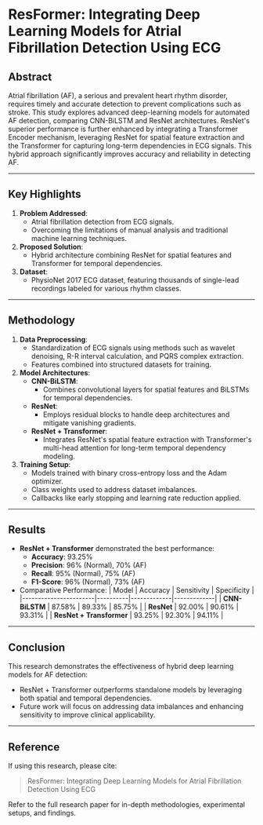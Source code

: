 # **ResFormer: Integrating Deep Learning Models for Atrial Fibrillation Detection Using ECG**

## **Abstract**
Atrial fibrillation (AF), a serious and prevalent heart rhythm disorder, requires timely and accurate detection to prevent complications such as stroke. This study explores advanced deep-learning models for automated AF detection, comparing CNN-BiLSTM and ResNet architectures. ResNet's superior performance is further enhanced by integrating a Transformer Encoder mechanism, leveraging ResNet for spatial feature extraction and the Transformer for capturing long-term dependencies in ECG signals. This hybrid approach significantly improves accuracy and reliability in detecting AF.

---

## **Key Highlights**
1. **Problem Addressed**:
   - Atrial fibrillation detection from ECG signals.
   - Overcoming the limitations of manual analysis and traditional machine learning techniques.
2. **Proposed Solution**:
   - Hybrid architecture combining ResNet for spatial features and Transformer for temporal dependencies.
3. **Dataset**:
   - PhysioNet 2017 ECG dataset, featuring thousands of single-lead recordings labeled for various rhythm classes.

---

## **Methodology**
1. **Data Preprocessing**:
   - Standardization of ECG signals using methods such as wavelet denoising, R-R interval calculation, and PQRS complex extraction.
   - Features combined into structured datasets for training.
2. **Model Architectures**:
   - **CNN-BiLSTM**:
     - Combines convolutional layers for spatial features and BiLSTMs for temporal dependencies.
   - **ResNet**:
     - Employs residual blocks to handle deep architectures and mitigate vanishing gradients.
   - **ResNet + Transformer**:
     - Integrates ResNet's spatial feature extraction with Transformer's multi-head attention for long-term temporal dependency modeling.
3. **Training Setup**:
   - Models trained with binary cross-entropy loss and the Adam optimizer.
   - Class weights used to address dataset imbalances.
   - Callbacks like early stopping and learning rate reduction applied.

---

## **Results**
- **ResNet + Transformer** demonstrated the best performance:
  - **Accuracy**: 93.25%
  - **Precision**: 96% (Normal), 70% (AF)
  - **Recall**: 95% (Normal), 75% (AF)
  - **F1-Score**: 96% (Normal), 73% (AF)
- Comparative Performance:
  | Model                 | Accuracy | Sensitivity | Specificity |
  |-----------------------|----------|-------------|-------------|
  | **CNN-BiLSTM**        | 87.58%   | 89.33%      | 85.75%      |
  | **ResNet**            | 92.00%   | 90.61%      | 93.31%      |
  | **ResNet + Transformer** | 93.25% | 92.30%      | 94.11%      |

---

## **Conclusion**
This research demonstrates the effectiveness of hybrid deep learning models for AF detection:
- ResNet + Transformer outperforms standalone models by leveraging both spatial and temporal dependencies.
- Future work will focus on addressing data imbalances and enhancing sensitivity to improve clinical applicability.

---

## **Reference**
If using this research, please cite:
> ResFormer: Integrating Deep Learning Models for Atrial Fibrillation Detection Using ECG

Refer to the full research paper for in-depth methodologies, experimental setups, and findings.
